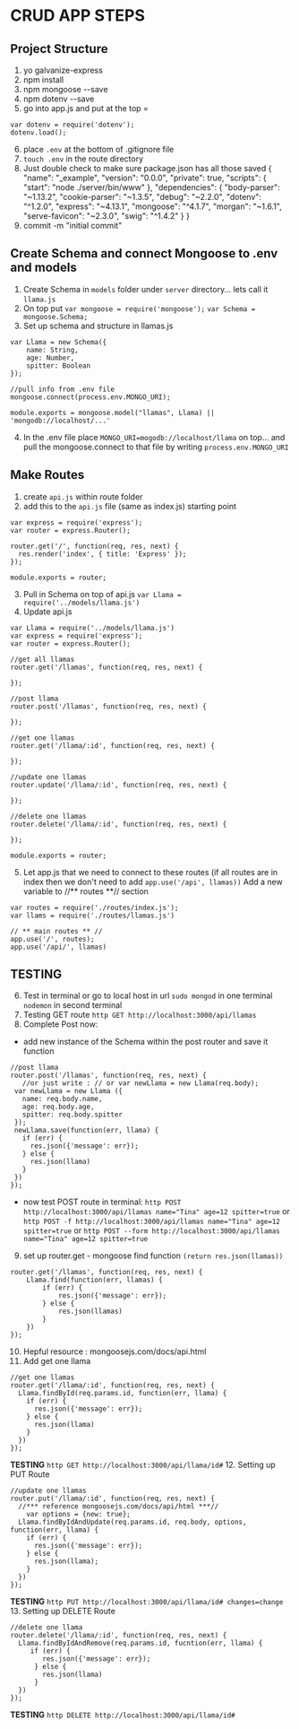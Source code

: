 # CRUD APP STEPS

## Project Structure
1. yo galvanize-express
2. npm install
3. npm mongoose --save
4. npm dotenv --save
5. go into app.js and put at the top = 
```
var dotenv = require('dotenv');
dotenv.load();
```
6. place ``.env`` at the bottom of .gitignore file
7. ``touch .env`` in the route directory
8. Just double check to make sure package.json has all those saved
        {
          "name": "_example",
          "version": "0.0.0",
          "private": true,
          "scripts": {
            "start": "node ./server/bin/www"
          },
          "dependencies": {
            "body-parser": "~1.13.2",
            "cookie-parser": "~1.3.5",
            "debug": "~2.2.0",
            "dotenv": "^1.2.0",
            "express": "~4.13.1",
            "mongoose": "^4.1.7",
            "morgan": "~1.6.1",
            "serve-favicon": "~2.3.0",
            "swig": "^1.4.2"
          }
        }
9. commit -m "initial commit"

## Create Schema and connect Mongoose to .env and models
1. Create Schema in ``models`` folder under ``server`` directory... lets call it ``llama.js``
2. On top put 
``var mongoose = require('mongoose');``
``var Schema = mongoose.Schema;``
3. Set up schema and structure in llamas.js
```
var Llama = new Schema({
    name: String,
    age: Number,
    spitter: Boolean
});

//pull info from .env file
mongoose.connect(process.env.MONGO_URI);

module.exports = mongoose.model("llamas", Llama) || 'mongodb://localhost/...'
```
4. In the .env file place ``MONGO_URI=mogodb://localhost/llama`` on top... and pull the mongoose.connect to that file by writing ``process.env.MONGO_URI`` 

## Make Routes
1. create ``api.js`` within route folder
2. add this to the ``api.js`` file (same as index.js) starting point
```
var express = require('express');
var router = express.Router();

router.get('/', function(req, res, next) {
  res.render('index', { title: 'Express' });
});

module.exports = router;
```
3. Pull in Schema on top of api.js
``var Llama = require('../models/llama.js')``
4. Update api.js
```
var Llama = require('../models/llama.js')
var express = require('express');
var router = express.Router();

//get all llamas
router.get('/llamas', function(req, res, next) {
  
});

//post llama
router.post('/llamas', function(req, res, next) {
  
});

//get one llamas
router.get('/llama/:id', function(req, res, next) {
  
});

//update one llamas
router.update('/llama/:id', function(req, res, next) {
  
});

//delete one llamas
router.delete('/llama/:id', function(req, res, next) {
  
});

module.exports = router;
```
5. Let app.js that we need to connect to these routes (if all routes are in index then we don't need to add ``app.use('/api', llamas))``
Add a new variable to //** routes **// section
```
var routes = require('./routes/index.js');
var llams = require('./routes/llamas.js')

// ** main routes ** //
app.use('/', routes);
app.use('/api/', llamas)
```

## TESTING
6. Test in terminal or go to local host in url
``sudo mongod`` in one terminal 
``nodemon`` in second terminal
7. Testing GET route ``http GET http://localhost:3000/api/llamas``
8. Complete Post now:
 - add new instance of the Schema within the post router and save it function
 ```
 //post llama
router.post('/llamas', function(req, res, next) {
    //or just write : // or var newLlama = new Llama(req.body);
  var newLlama = new Llama ({
    name: req.body.name,
    age: req.body.age,
    spitter: req.body.spitter
  });
  newLlama.save(function(err, llama) {
    if (err) {
      res.json({'message': err});
    } else {
      res.json(llama)
    }
  })
});
 ```
- now test POST route in terminal:
``http POST http://localhost:3000/api/llamas name="Tina" age=12 spitter=true``
or 
``http POST -f http://localhost:3000/api/llamas name="Tina" age=12 spitter=true``
or
``http POST --form http://localhost:3000/api/llamas name="Tina" age=12 spitter=true``
9. set up router.get - mongoose find function ``(return res.json(llamas))``
```
router.get('/llamas', function(req, res, next) {
    Llama.find(function(err, llamas) {
        if (err) {
            res.json({'message': err});
        } else {
            res.json(llamas)
        }
    })
});
```
10. Hepful resource :  mongoosejs.com/docs/api.html 
11. Add get one llama
```
//get one llamas
router.get('/llama/:id', function(req, res, next) {
  Llama.findById(req.params.id, function(err, llama) {
    if (err) {
      res.json({'message': err});
    } else {
      res.json(llama)
    }
  })
});
```
**TESTING**
``http GET http://localhost:3000/api/llama/id#``
12. Setting up PUT Route
```
//update one llamas
router.put('/llama/:id', function(req, res, next) {
  //*** reference mongoosejs.com/docs/api/html ***//
    var options = {new: true};
  Llama.findByIdAndUpdate(req.params.id, req.body, options, function(err, llama) {
    if (err) {
      res.json({'message': err});
    } else {
      res.json(llama);
    }
  })
});
```
**TESTING**
``http PUT http://localhost:3000/api/llama/id# changes=change``
13. Setting up DELETE Route
```
//delete one llama
router.delete('/llama/:id', function(req, res, next) {
  Llama.findByIdAndRemove(req.params.id, fucntion(err, llama) {
     if (err) {
        res.json({'message': err});
      } else {
        res.json(llama)
      }
  })
});
```
**TESTING**
``http DELETE http://localhost:3000/api/llama/id#``












